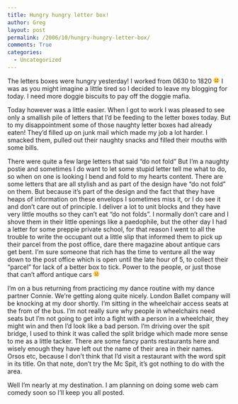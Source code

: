 ```yaml
---
title: Hungry hungry letter box!
author: Greg
layout: post
permalink: /2006/10/hungry-hungry-letter-box/
comments: True
categories:
  - Uncategorized
---
```

The letters boxes were hungry yesterday! I worked from 0630 to 1820 <img src="/wp-content/smilies/frownie.png" alt=":(" class="wp-smiley" style="height: 1em; max-height: 1em;" /> I was as you might imagine a little tired so I decided to leave my blogging for today. I need more doggie biscuits to pay off the doggie mafia.

Today however was a little easier. When I got to work I was pleased to see only a smallish pile of letters that I’d be feeding to the letter boxes today. But to my disappointment some of those naughty letter boxes had already eaten! They’d filled up on junk mail which made my job a lot harder. I smacked them, pulled out their naughty snacks and filled their mouths with some bills.

There were quite a few large letters that said “do not fold” But I’m a naughty postie and sometimes I do want to let some stupid letter tell me what to do, so when on one is looking I bend and fold to my hearts content. There are some letters that are all stylish and as part of the design have “do not fold” on them. But because it’s part of the design and the fact that they have heaps of information on these envelops I sometimes miss it, or I do see it and don’t care out of principle. I deliver a lot to unit blocks and they have very little mouths so they can’t eat “do not folds”. I normally don’t care and I shove them in their little openings like a paedophile, but the other day I had a letter for some preppie private school, for that reason I went to all the trouble to write the occupant out a little slip that informed them to pick up their parcel from the post office, dare there magazine about antique cars get bent. I’m sure someone that rich has the time to venture all the way down to the post office which is open until the late hour of 5, to collect their “parcel” for lack of a better box to tick. Power to the people, or just those that can’t afford antique cars <img src="/wp-content/smilies/frownie.png" alt=":(" class="wp-smiley" style="height: 1em; max-height: 1em;" />

I’m on a bus returning from practicing my dance routine with my dance partner Connie. We’re getting along quite nicely. London Ballet company will be knocking at my door shortly. I’m sitting in the wheelchair access seats at the from of the bus. I’m not really sure why people in wheelchairs need seats but I’m not going to get into a fight with a person in a wheelchair, they might win and then I’d look like a bad person. I’m driving over the spit bridge, I used to think it was called the split bridge which made more sense to me as a little tacker. There are some fancy pants restaurants here and wisely enough they have left out the name of their area in their names. Orsos etc, because I don’t think that I’d visit a restaurant with the word spit in its title. On that note, don’t try the Mc Spit, it’s got nothing to do with the area.

Well I’m nearly at my destination. I am planning on doing some web cam comedy soon so I’ll keep you all posted.